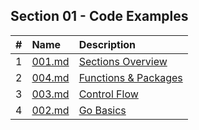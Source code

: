 ## Section 01 - Code Examples 

| # | Name             | Description                    |
|:-:|:-----------------|:-------------------------------|
| 1 | [001.md](001.md) | [Sections Overview](001.md)    |
| 2 | [004.md](004.md) | [Functions & Packages](004.md) |
| 3 | [003.md](003.md) | [Control Flow](003.md)         |
| 4 | [002.md](002.md) | [Go Basics](002.md)            |